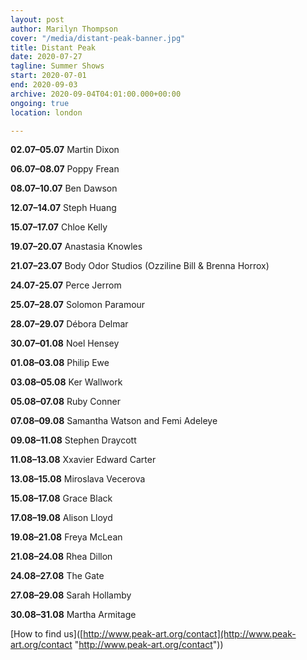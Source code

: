 ```yaml
---
layout: post
author: Marilyn Thompson
cover: "/media/distant-peak-banner.jpg"
title: Distant Peak
date: 2020-07-27
tagline: Summer Shows
start: 2020-07-01
end: 2020-09-03
archive: 2020-09-04T04:01:00.000+00:00
ongoing: true
location: london

---
```


**02.07–05.07** Martin Dixon

**06.07–08.07** Poppy Frean

**08.07–10.07** Ben Dawson

**12.07–14.07** Steph Huang

**15.07–17.07** Chloe Kelly

**19.07–20.07** Anastasia Knowles

**21.07–23.07** Body Odor Studios (Ozziline Bill & Brenna Horrox)

**24.07-25.07** Perce Jerrom

**25.07–28.07** Solomon Paramour

**28.07–29.07** Débora Delmar

**30.07–01.08** Noel Hensey

**01.08–03.08** Philip Ewe

**03.08–05.08** Ker Wallwork

**05.08–07.08** Ruby Conner

**07.08–09.08** Samantha Watson and Femi Adeleye

**09.08–11.08** Stephen Draycott

**11.08–13.08** Xxavier Edward Carter

**13.08–15.08** Miroslava Vecerova

**15.08–17.08** Grace Black

**17.08–19.08** Alison Lloyd

**19.08–21.08** Freya McLean

**21.08–24.08** Rhea Dillon

**24.08–27.08** The Gate

**27.08–29.08** Sarah Hollamby

**30.08–31.08** Martha Armitage

\[How to find us\]([http://www.peak-art.org/contact](http://www.peak-art.org/contact "http://www.peak-art.org/contact"))